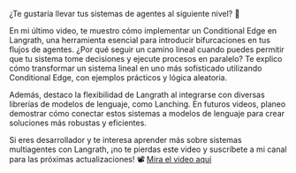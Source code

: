 ¿Te gustaría llevar tus sistemas de agentes al siguiente nivel? 🚀

En mi último video, te muestro cómo implementar un Conditional Edge en Langrath, una herramienta esencial para introducir bifurcaciones en tus flujos de agentes. ¿Por qué seguir un camino lineal cuando puedes permitir que tu sistema tome decisiones y ejecute procesos en paralelo? Te explico cómo transformar un sistema lineal en uno más sofisticado utilizando Conditional Edge, con ejemplos prácticos y lógica aleatoria.

Además, destaco la flexibilidad de Langrath al integrarse con diversas librerías de modelos de lenguaje, como Lanching. En futuros videos, planeo demostrar cómo conectar estos sistemas a modelos de lenguaje para crear soluciones más robustas y eficientes. 

Si eres desarrollador y te interesa aprender más sobre sistemas multiagentes con Langrath, ¡no te pierdas este video y suscríbete a mi canal para las próximas actualizaciones! 📽️ [Mira el video aquí](https://youtu.be/4hBTpEFOfEs)